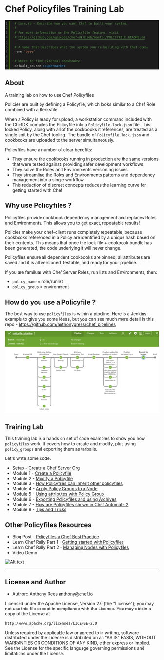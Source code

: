 # Chef Policyfiles Training Lab
![Policyfile](/images/policyfile.png)
## About
A training lab on how to use Chef Policyfiles

Policies are built by defining a Policyfile, which looks similar to a Chef Role combined with a Berksfile.

When a Policy is ready for upload, a workstation command included with the ChefDK compiles the Policyfile into a ```Policyfile.lock.json``` file. This locked Policy, along with all of the cookbooks it references, are treated as a single unit by the Chef tooling. The bundle of ```Policyfile.lock.json``` and cookbooks are uploaded to the server simultaneously.

Policyfiles have a number of clear benefits:
 - They ensure the cookbooks running in production are the same versions that were tested against; providing safer development workflows
 - They solve the Roles and Environments versioning issues
 - They streamline the Roles and Environments patterns and dependency management into a single workflow
 - This reduction of discreet concepts reduces the learning curve for getting started with Chef

## Why use Policyfiles ?
Policyfiles provide cookbook dependency management and replaces Roles and Environments. This allows you to get exact, repeatable results!

Policies make your chef-client runs completely repeatable, because cookbooks referenced in a Policy are identified by a unique hash based on their contents. This means that once the lock file + cookbook bundle has been generated, the code underlying it will never change.

Policyfiles ensure all dependent cookbooks are pinned, all attributes are saved and it is all versioned, testable, and ready for your pipeline.

If you are familuar with Chef Server Roles, run lists and Environments, then:
- ```policy_name```  = role/runlist
- ```policy_group``` = environment

## How do you use a Policyfile ?
The best way to use ```policyfiles``` is within a pipeline.  Here is a Jenkins example to give you some ideas, but you can see much more detail in this repo - https://github.com/anthonygrees/chef_pipelines

![Cookbook Pipeline](https://github.com/anthonygrees/chef_pipelines/blob/master/images/policyfile_pipeline.png)

## Training Lab
This training lab is a hands on set of code examples to show you how ```policyfiles``` work.  It covers how to create and modify, plus using ```policy_groups``` and exporting them as tarballs.

Let's write some code.

- Setup - <a href="https://github.com/anthonygrees/policyfiles_training/blob/master/module/setup.md">Create a Chef Server Org</a>
- Module 1 - <a href="https://github.com/anthonygrees/policyfiles_training/blob/master/module/part_a.md">Create a Policyfile</a>
- Module 2 - <a href="https://github.com/anthonygrees/policyfiles_training/blob/master/module/part_b.md">Modify a Policyfile</a>
- Module 3 - <a href="https://github.com/anthonygrees/policyfiles_training/blob/master/module/part_c.md">How Policyfiles can inherit other policyfiles</a>
- Module 4 - <a href="https://github.com/anthonygrees/policyfiles_training/blob/master/module/part_d.md">Apply Policy Groups to a Node</a>
- Module 5 - <a href="https://github.com/anthonygrees/policyfiles_training/blob/master/module/part_e.md">Using attributes with Policy Group</a>
- Module 6 - <a href="https://github.com/anthonygrees/policyfiles_training/blob/master/module/part_f.md">Exporting Policyfiles and using Archives</a>
- Module 7 - <a href="https://github.com/anthonygrees/policyfiles_training/blob/master/module/part_y.md">How are Policyfiles shown in Chef Automate 2</a>
- Module 8 - <a href="https://github.com/anthonygrees/policyfiles_training/blob/master/module/part_z.md">Tips and Tricks</a>

## Other Policyfiles Resources
 - Blog Post - <a href="https://blog.chef.io/2019/03/05/policyfiles-a-chef-best-practice/">Policyfiles a Chef Best Practice</a>
 - Learn Chef Rally Part 1 - <a href="https://learn.chef.io/modules/getting-started-with-policyfiles#/">Getting started with Policyfiles</a>
 - Learn Chef Rally Part 2 - <a href="https://learn.chef.io/modules/managing-nodes-with-policyfiles#/">Managing Nodes with Policyfiles</a>
 - Video Demo

[![Alt text](https://img.youtube.com/vi/n4rbrYpcuMk/0.jpg)](https://youtu.be/n4rbrYpcuMk)


---
## License and Author

* Author:: Anthony Rees <anthony@chef.io>

Licensed under the Apache License, Version 2.0 (the "License");
you may not use this file except in compliance with the License.
You may obtain a copy of the License at

    http://www.apache.org/licenses/LICENSE-2.0

Unless required by applicable law or agreed to in writing, software
distributed under the License is distributed on an "AS IS" BASIS,
WITHOUT WARRANTIES OR CONDITIONS OF ANY KIND, either express or implied.
See the License for the specific language governing permissions and
limitations under the License.
